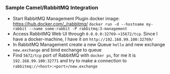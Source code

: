 ### Sample Camel/RabbitMQ Integration

- Start RabbitMQ Management Plugin docker image: https://hub.docker.com/_/rabbitmq/ `docker run -d --hostname my-rabbit --name some-rabbit -P rabbitmq:3-management`
- Access RabbitMQ Web UI through `0.0.0.0:32769->15672/tcp`. Since I have a docker-machine, I have it on `http://192.168.99.100:32769/`
- In RabbitMQ Management create a new Queue `hello` and new exchange `new.exchange` and bind exchange to queue
- Find `5672/tcp` port of RabbitMQ with `docker ps`, for me it is `192.168.99.100:32771` and try to make a connection to `rabbitmq://<host>:<port>/new.exchange` 